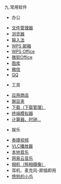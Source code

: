 九.常用软件
* 办公
 - [文件管理器](./soft/文件管理器.md)
 - [浏览器](./soft/浏览器.md)
 - [输入法](./soft/输入法_使用手册.md)
 - [WPS 邮箱](./soft/WPS邮箱.md)
 - [WPS Office](./soft/wps.md)
 - [微软Office](./Office/微软Office.md)
 - [图库](./soft/图库_使用手册.md)
 - [微信](./soft/微信.md)
 - [QQ](./soft/QQ.md)

* 工具
 - [应用商店](./soft/AppStore使用说明.md)
 - [豌豆夹](./soft/豌豆夹_使用手册.md)
 - [下载（下载管理）](./soft/下载.md)
 - [终端模拟器](./soft/OtoTernminal使用手册.md)
 - [计算器、时钟...](./soft/计算器、日历、时钟_使用方式.md)

* 娱乐
 - [泰捷视频](./soft/泰捷视频_使用手册.md)
 - [VLC播放器](./soft/VLC_使用手册.md)
 - [本地音乐](./soft/音乐_使用手册.md)
 - [网易云音乐](./soft/网易云音乐_使用手册.md)  
 - [相机（照相摄像）](./soft/相机.md)
 - 耳机、麦克风-即插即用
 - [愤怒的小鸟](./soft/愤怒的小鸟_使用手册.md)
